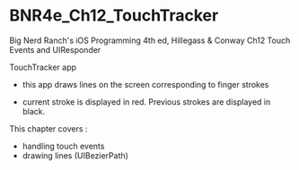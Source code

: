 BNR4e_Ch12_TouchTracker
====================

Big Nerd Ranch's iOS Programming 4th ed, Hillegass & Conway 
Ch12 Touch Events and UIResponder 

TouchTracker app 
- this app draws lines on the screen corresponding to finger strokes 

- current stroke is displayed in red.  Previous strokes are displayed in 
black. 

This chapter covers : 

- handling touch events 
- drawing lines (UIBezierPath)




